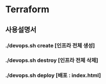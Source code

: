 # Terraform
## 사용설명서
### ./devops.sh create [인프라 전체 생성]
### ./devops.sh destroy [인프라 전체 삭제]
### ./devops.sh deploy [배포 : index.html]
